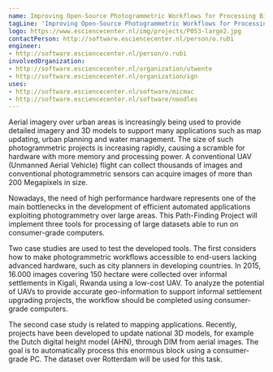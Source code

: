 ```yaml
---
name: Improving Open-Source Photogrammetric Workflows for Processing Big Datasets
tagLine: 'Improving Open-Source Photogrammetric Workflows for Processing Big Datasets'
logo: https://www.esciencecenter.nl/img/projects/P053-large2.jpg
contactPerson: http://software.esciencecenter.nl/person/o.rubi
engineer:
- http://software.esciencecenter.nl/person/o.rubi
involvedOrganization:
- http://software.esciencecenter.nl/organization/utwente
- http://software.esciencecenter.nl/organization/ign
uses:
- http://software.esciencecenter.nl/software/micmac
- http://software.esciencecenter.nl/software/noodles
---
```

Aerial imagery over urban areas is increasingly being used to provide detailed imagery and 3D models to support many applications such as map updating, urban planning and water management. The size of such photogrammetric projects is increasing rapidly, causing a scramble for hardware with more memory and processing power. A conventional UAV (Unmanned Aerial Vehicle) flight can collect thousands of images and conventional photogrammetric sensors can acquire images of more than 200 Megapixels in size.

Nowadays, the need of high performance hardware represents one of the main bottlenecks in the development of efficient automated applications exploiting photogrammetry over large areas. This Path-Finding Project will implement three tools for processing of large datasets able to run on consumer-grade computers.

Two case studies are used to test the developed tools. The first considers how to make photogrammetric workflows accessible to end-users lacking advanced hardware, such as city planners in developing countries. In 2015, 16.000 images covering 150 hectare were collected over informal settlements in Kigali, Rwanda using a low-cost UAV. To analyze the potential of UAVs to provide accurate geo-information to support informal settlement upgrading projects, the workflow should be completed using consumer-grade computers.

The second case study is related to mapping applications. Recently, projects have been developed to update national 3D models, for example the Dutch digital height model (AHN), through DIM from aerial images. The goal is to automatically process this enormous block using a consumer-grade PC. The dataset over Rotterdam will be used for this task.


